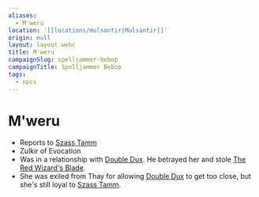 ```yaml
---
aliases:
  - M'weru
location: '[[locations/mulsantir|Mulsantir]]'
origin: null
layout: layout.webc
title: M'weru
campaignSlug: spelljammer-bebop
campaignTitle: Spelljammer Bebop
tags:
  - npcs
---
```

# M'weru
- Reports to [Szass Tamm](npcs/szass-tamm.md)
- Zulkir of Evocation
- Was in a relationship with [Double Dux](dubbuldux.md). He betrayed her and stole [The Red Wizard's Blade](other/the-red-wizards-blade.md).
- She was exiled from Thay for allowing [Double Dux](dubbuldux.md) to get too close, but she's still loyal to [Szass Tamm](szass-tamm.md).
